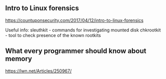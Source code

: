 ## Intro to Linux forensics
https://countuponsecurity.com/2017/04/12/intro-to-linux-forensics

Useful info:
sleuthkit - commands for investigating mounted disk
chkrootkit - tool to check presence of the known rootkits

## What every programmer should know about memory
https://lwn.net/Articles/250967/
